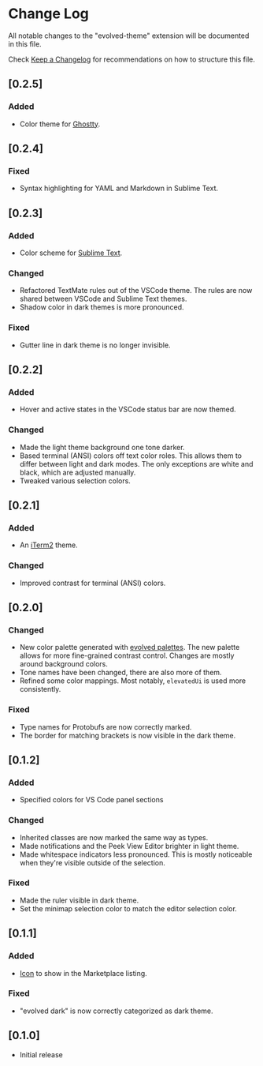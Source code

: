 # Change Log

All notable changes to the "evolved-theme" extension will be documented in this file.

Check [Keep a Changelog](http://keepachangelog.com/) for recommendations on how to structure this file.

## [0.2.5]

### Added

- Color theme for [Ghostty](https://ghostty.org/).

## [0.2.4]

### Fixed

- Syntax highlighting for YAML and Markdown in Sublime Text.

## [0.2.3]

### Added

- Color scheme for [Sublime Text](https://sublimetext.com).

### Changed

- Refactored TextMate rules out of the VSCode theme. The rules are now shared between VSCode and Sublime Text themes.
- Shadow color in dark themes is more pronounced.

### Fixed

- Gutter line in dark theme is no longer invisible.

## [0.2.2]

### Added

- Hover and active states in the VSCode status bar are now themed.

### Changed

- Made the light theme background one tone darker. 
- Based terminal (ANSI) colors off text color roles. This allows them to differ between light and dark modes. The only exceptions are white and black, which are adjusted manually.
- Tweaked various selection colors.

## [0.2.1]

### Added

- An [iTerm2](https://iterm2.com) theme.

### Changed

- Improved contrast for terminal (ANSI) colors.

## [0.2.0]

### Changed

- New color palette generated with [evolved palettes](https://evolved.systems/palettes). The new palette allows for more fine-grained contrast control. Changes are mostly around background colors.
- Tone names have been changed, there are also more of them.
- Refined some color mappings. Most notably, `elevatedUi` is used more consistently.

### Fixed

- Type names for Protobufs are now correctly marked.
- The border for matching brackets is now visible in the dark theme.

## [0.1.2]

### Added

- Specified colors for VS Code panel sections
### Changed

- Inherited classes are now marked the same way as types.
- Made notifications and the Peek View Editor brighter in light theme.
- Made whitespace indicators less pronounced. This is mostly noticeable when they're visible outside of the selection.

### Fixed

- Made the ruler visible in dark theme.
- Set the minimap selection color to match the editor selection color.

## [0.1.1]

### Added

- [Icon](./icon.png) to show in the Marketplace listing.

### Fixed

- "evolved dark" is now correctly categorized as dark theme.

## [0.1.0]

- Initial release
